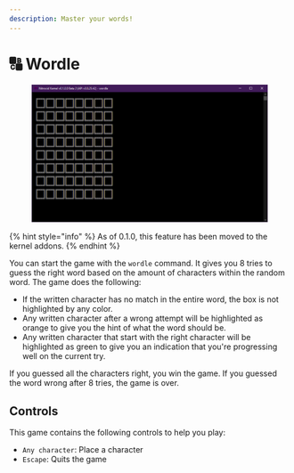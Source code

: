 ```yaml
---
description: Master your words!
---
```


# 🔠 Wordle

<figure><img src="../../../.gitbook/assets/image (27).png" alt=""><figcaption></figcaption></figure>

{% hint style="info" %}
As of 0.1.0, this feature has been moved to the kernel addons.
{% endhint %}

You can start the game with the `wordle` command. It gives you 8 tries to guess the right word based on the amount of characters within the random word. The game does the following:

* If the written character has no match in the entire word, the box is not highlighted by any color.
* Any written character after a wrong attempt will be highlighted as orange to give you the hint of what the word should be.
* Any written character that start with the right character will be highlighted as green to give you an indication that you're progressing well on the current try.

If you guessed all the characters right, you win the game. If you guessed the word wrong after 8 tries, the game is over.

## Controls

This game contains the following controls to help you play:

* `Any character`: Place a character
* `Escape`: Quits the game
